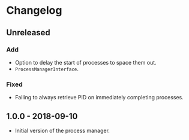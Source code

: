 # Changelog

## Unreleased

### Add

- Option to delay the start of processes to space them out.
- `ProcessManagerInterface`.

### Fixed

- Failing to always retrieve PID on immediately completing processes.

## 1.0.0 - 2018-09-10

- Initial version of the process manager.
